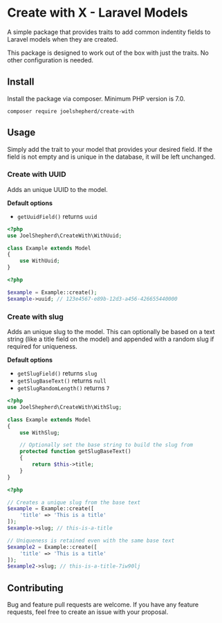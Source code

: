 # Create with X - Laravel Models
A simple package that provides traits to add common indentity fields to Laravel
models when they are created. 

This package is designed to work out of the box with just the traits. No other
configuration is needed.

## Install
Install the package via composer. Minimum PHP version is 7.0.

```
composer require joelshepherd/create-with
```

## Usage
Simply add the trait to your model that provides your desired field. If the
field is not empty and is unique in the database, it will be left unchanged.

### Create with UUID
Adds an unique UUID to the model.

**Default options**
- `getUuidField()` returns `uuid`

```php
<?php
use JoelShepherd\CreateWith\WithUuid;

class Example extends Model
{
    use WithUuid;
}
```

```php
<?php

$example = Example::create();
$example->uuid; // 123e4567-e89b-12d3-a456-426655440000
```

### Create with slug
Adds an unique slug to the model. This can optionally be based on a text string
(like a title field on the model) and appended with a random slug if required
for uniqueness.

**Default options**
- `getSlugField()` returns `slug`
- `getSlugBaseText()` returns `null`
- `getSlugRandomLength()` returns `7`

```php
<?php
use JoelShepherd\CreateWith\WithSlug;

class Example extends Model
{
    use WithSlug;

    // Optionally set the base string to build the slug from
    protected function getSlugBaseText()
    {
        return $this->title;
    }
}
```

```php
<?php

// Creates a unique slug from the base text
$example = Example::create([
    'title' => 'This is a title'
]);
$example->slug; // this-is-a-title

// Uniqueness is retained even with the same base text
$example2 = Example::create([
    'title' => 'This is a title'
]);
$example2->slug; // this-is-a-title-7iw90lj
```

## Contributing
Bug and feature pull requests are welcome. If you have any feature requests, feel free to create an issue with your proposal.
